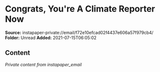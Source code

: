 # Congrats, You're A Climate Reporter Now

**Source:** instapaper-private://email/f72e10efcad02f4437e606a57f979cb4/
**Folder:** Unread
**Added:** 2021-07-15T06:05:02




## Content
*Private content from instapaper_email*
